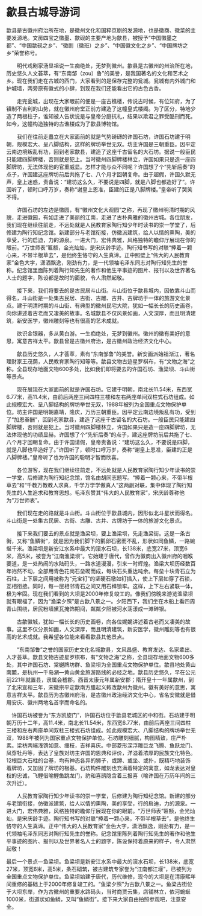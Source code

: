 # 歙县古城导游词  
歙县是古徽州府治所在地，是徽州文化和国粹京剧的发源地，也是徽商、徽菜的主要发源地。文房四宝之徽墨、歙砚的主要产地为歙县，被授予“中国徽墨之都”、“中国歙砚之乡”、“徽剧（徽班）之乡”、“中国徽文化之乡”、“中国牌坊之乡”荣誉称号。  

　　明代戏剧家汤显祖说一生痴绝处，无梦到徽州。歙县是古徽州的州治所在地，历史悠久人文荟萃，有“东南邹（zou）鲁”的美誉，是我国著名的文化和艺术之乡。现在我们走在古城的西门，大家看到的是保存完整的瓮城。瓮城有内外城门和护城墙，两旁原有徽式的小肆，到现在我们还能看出它的古色古香。  

　　走完瓮城，出现在大家眼前的便是一座古樵楼，传说古时候，有位知府，为了镇制不吉利的山势，就在徽州府堂正前方建造了这幢皇式楼阁。为了区分，特地少造了两根柱子，谁知被人告状说是与皇帝分庭抗礼，结果以欺君之罪受酷刑而死。如今，这幢构造独特的古谯楼成为了歙县博物馆。  

　　我们在往前走矗立在大家面前的就是气势磅礴的许国石坊，许国石坊建于明朝，规模宏大、呈八脚结构，这样的牌坊举世无双。坊主许国是三朝重臣。因平定云南边境叛乱有功，回到老家歙县，建造了这座千古留名的大石坊。据说一般臣民只能建四脚牌楼，否则就是犯上。当时徽州四脚牌楼林立，许国如果只是造一座四脚牌坊，无法体现他的官重威显。怎样才能与众不同呢？许国想了个“先斩后奏”的点子，许国建这座牌坊前后共拖了七、八个月才回朝复命。由于超假，许国久默无声，皇上迷惑，责备说：“建坊这么久，不要说是四脚，就是八脚也都造好了”。许国听了，顿时口呼万岁，奏称“谢皇上恩准，臣建的正是八脚牌楼。”皇帝听了哭笑不得。  

　　许国石坊的左边是徽园，有“徽州文化大观园”之称，再现了徽州明清时期的风貌，走进徽园，有如走进了美丽的江南，走进了古朴典雅的徽州古城。各位朋友，我们现在继续往前走，不远处就是人民教育家陶行知少年时读书的崇一学堂了，后修建为陶行知纪念馆。新建部分与老馆衔接，仿徽派建筑，给人以情的熏陶，美的享受，行的启迪，力的源泉。一进大门，宏伟典雅，风格独特的瞻仰厅展现在你的眼前。“万世师表”匾额，金光灿灿，是宋庆龄手迹。陶行知书写的对联“捧着一颗心来，不带半根草去”，是他终生恪守的人生真谛。正中照壁上“伟大的人民教育家”金色大字，潇洒飘逸，刚劲有力，是一代领袖毛泽东同志对陶行知先生的誉称。纪念馆里面陈列着陶行知先生的著作和他生平事迹的图片、报刊以及世界著名人士的题字，陈设都是故时的面貌，令人肃然起敬。  

　　接下来，我们将要去的是古民居斗山街。斗山街位于歙县城内，因依靠斗山而得名，斗山街是一处集古民居、古街、古雕、古井、古牌坊于一体的旅游文化景点。建于明清时期的斗山街、有典型的徽州民宅大院，犹如一幅长长的历史画卷，向你讲述着古老而又凄美的故事。名城歙县不仅风景如画，人文深厚，而且明清建筑，新安医学，徽州雕刻等也有很高的艺术成就。  

　　欲识金银器，多从黄白游。一生痴绝处，无梦到徽州。徽州的徽有美好的意思，寓意吉祥太平。歙县曾是古徽州府治，是古徽州政治经济文化中心。  

　　歙县历史悠久，人才荟萃，素有“东南邹鲁”的美誉。新安画派始祖渐江，著名理财家王茂荫，人民教育家陶行知等等。歙县文物古迹星罗棋布，有“文物之海”之称。全县现存地面文物600多处，比如我们即将要去的许国石坊、渔梁坝、斗山街等景点。  

　　现在展现在大家面前的就是许国石坊。它建于明朝，南北长11.54米，东西宽6.77米，高11.4米，由前后两座三间四柱三楼和左右两座单间双柱式石坊组成。如此规模宏大、呈八脚结构的牌坊举世无双，1988年被列为全国重点文物保护单位。坊主许国是明朝嘉靖，隆庆，万历三朝重臣。因平定云南边境叛乱有功，受到了“加恩眷酬”，回到老家歙县，建造了这座千古留名的大石坊。一般臣民只能建四脚牌楼，否则就是犯上。当时徽州四脚楼林立，许国如果只是造一座四脚牌坊，无法体现他的功绩显赫。许国想了个“先斩后奏”的点子，建这座牌坊前后共拖了七、八个月才回朝复命。由于许国请假，皇帝责备说：“建坊这么久，不要说是四脚，就是八脚也早造好了。”许国听了，顿时口呼万岁，奏称“谢皇上恩准，臣建的正是八脚牌楼。”皇帝听了也为许国的聪明才智而欣喜。  

　　各位游客，现在我们继续往前走，不远处就是人民教育家陶行知少年读书的崇一学堂，后修建为陶行知纪念馆，馆名由胡同志题写。“捧着一颗心来，不带半根草去”和“千教万教教人求真，千学万学学做真人”这两副对联，集中体现了陶行知先生的人生追求和教育思想。毛泽东赞其“伟大的人民教育家”，宋庆龄尊称他为“万世师表”。  

　　我们现在走的路就是斗山街。斗山街位于歙县城内，因形似北斗星状而得名。斗山街是一处集古民居、古街、古雕、古井、古牌坊于一体的旅游文化景点。  

　　接下来我们要去的景点就是渔梁坝，要上渔梁坝，先走渔梁街。这是一条古街，又称“鱼鳞街”，就是因为我们脚下的鹅卵石密而不乱，形状如同鱼鳞，一路蜿蜒千米。渔梁坝是新安江水系中最大的滚水石坝，长138米，底宽27米，顶宽6米，高5米，被誉为“江南渔梁坝”。它始建于唐代，曾作为徽商出入徽州府的咽喉要道，是一处热闹的水陆码头，一路水道漫漫，引来一时辉煌。渔梁大坝历经数百年岿然不动，全部用青色花岗石垒砌而成，每块石头重达吨余。每垒十块青石立为石柱，上下层之间用被称为“元宝钉”的坚硬石墩如钉插入，使上下层如穿了石锁，互相衔接。同时，每一层相邻青石之间又用石榫锁牢。这样，上下左右紧联一体，极为牢固。现在我们看到的大坝是2000年修复竣工的。像我们傍晚来游览渔梁坝就有眼福了，因为“渔梁夕照”是古歙八景之一。夕阳西下，我们坐在木船上看四周青山围绕，居民粉墙黛瓦掩饰期间，粼粼夕阳被河水荡漾成一滩碎银。  

　　古歙徽城，犹如一幅长长的历史画卷，向各位娓娓讲述着古老而又凄美的故事。这里不仅分景如画，人文深厚，而且明清建筑，新安医学，徽州雕刻等也有很高的艺术成就。我希望各位能来看看歙县其他景点。  

　　“东南邹鲁”之誉的国家历史文化名城歙县，文风昌盛、教育发达、名家辈出、人才荟萃。歙县文物古迹星罗棋布，有“文物之海”之称，全县现存地面文物600多处，其中许国石坊、棠樾牌坊群、鱼梁坝为全国重点文物保护单位。歙县地处黄山南麓，是杭州—千岛湖—黄山黄金旅游路线的必经之地。歙县历史悠久，早在公元前221年就置县，隶属会稽郡。西晋太康元年属新安郡；隋开皇十一年属歙州，到了北宋宣和三年，宋徽宗平定歙南方腊起义敕改歙州为徽州。徽有美好的意思，寓意吉祥太平。歙县历为古徽州府治，是古徽州政治经济文化中心，省名安徽就是借用安庆、徽州两地名首字而命名的。  

　许国石坊被誉为“东方凯旋门”，许国石坊位于歙县老城区的中和街。石坊建于明朝万历十二年，高11.4米，南北长11.54米，东西宽6.77米，由前后两座三间四柱三楼和左右两座单间双柱三楼式石坊组成。如此规模宏大、八脚结构的牌坊举世无双，1988年被列为国家重点文物保护单位。石坊雕刻细腻，构图精致，庄严朴素。梁枋两端浅镌如意、缠枝，吉祥喜庆。中部菱形深浮雕巨龙飞腾、鱼跃龙门、凤穿牡丹等，表达了皇族对坊主许国的恩典和评价，洋溢着浓厚的民族文化特色。12根巨大石柱的台基，均有神态各异的狮子，或蹲、或坐、或扑，既精巧地装饰着牌坊，又加固了牌坊的根基。石坊构件雕刻也充满着特定的寓意，如龙表达对皇权的忠诚，飞鲤借喻鲤鱼跳龙门，豹和喜鹊隐含着三报喜（喻许国在万历年间的三次升迁）。  

　　人民教育家陶行知少年读书的崇一学堂，后修建为陶行知纪念馆。新建的部分与老馆衔接，仿徽派建筑，给人以情的熏陶，美的享受，行的启迪，力的源泉。一进大门，宏伟典雅，风格独特的瞻仰厅展现在你的眼前。“万世师表”匾额，金光灿灿，是宋庆龄手迹。陶行知书写的对联“捧着一颗心来，不带半根草去”，是他终生恪守的人生真谛。正中“伟大的人民教育家”金色大字，潇洒飘逸，刚劲有力，是一代领袖毛泽东同志对陶行知先生的誉称。纪念馆里陈列着陶行知先生的著作和他生平事迹的图片、报刊以及世界著名人士的题字，陈设保持着原来的样子，令人肃然起敬！  

最后一个景点—鱼梁坝。鱼梁坝是新安江水系中最大的滚水石坝，长138米，底宽27米，顶宽6米，高5米，条石砌筑，被古建筑专家誉为“江南都江堰”，已被列为全国重点文物保护单位。鱼梁坝始建于唐代，历代维修，现今的大坝是在清康熙年间重修的基础上于2000年修复竣工的。“鱼梁夕照”为古歙八景之一。鱼梁古街位于大坝东岸，作为古徽州的重要水路码头，当时商贾云集，店铺林立，依河蜿蜒1000米，街道状如鱼鳞，又叫“鱼鳞街”。接下来大家自由拍照参观吧，注意安全。  

